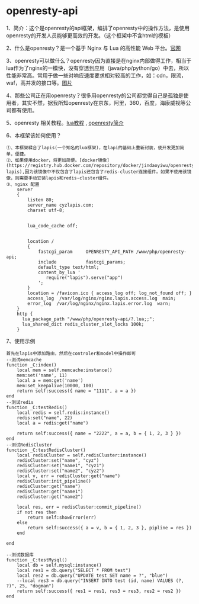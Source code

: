 # openresty-api
1、简介：这个是openresty的api框架，编排了openresty中的操作方法，是使用openresty的开发人员能够更高效的开发。（这个框架中不含html的模板）

2、什么是openresty？是一个基于 Nginx 与 Lua 的高性能 Web 平台。[官网](http://openresty.org/)

3、openresty可以做什么？openresty因为直接是在nginx内部做得工作，相当于lua作为了nginx的一模快，没有穿透到应用（java/php/python/go）中去，所以性能非常高。常用于做一些对响应速度要求相对较高的工作，如：cdn，限流，waf，高并发的接口等。[图片](https://github.com/jindaoyiwu/openresty-api/blob/main/storage/image/openresty.png)

4、那些公司正在用openresty？很多用openresty的公司都觉得自己是孤独是使用者，其实不然，据我所知openresty在京东，阿里，360，百度，海康威视等公司都有使用。

5、openresty 相关教程。[lua教程](https://www.bilibili.com/video/BV1H4411b7o9?p=1) , [openresty简介](https://www.bilibili.com/video/BV1S4411d7rx?from=search&seid=1245851150900242422)

6、本框架该如何使用？

    ①、本框架糅合了lapis(一个知名的lua框架)，在lapi的基础上重新封装，使开发更加简单，便捷。
    ②、如果使用docker，将更加简便。[docker镜像](https://registry.hub.docker.com/repository/docker/jindaoyiwu/openresty-lapis),因为该镜像中不仅包含了lapis还包含了redis-cluster连接组件。如果不使用该镜像，则需要手动安装lapis和redis-cluster组件。
    ③、nginx 配置
        server
        {
            listen 80;
            server_name cyzlapis.com;
            charset utf-8;
        
        
            lua_code_cache off;
        
        
            location /
            {
                fastcgi_param     OPENRESTY_API_PATH /www/php/openresty-api;
                include           fastcgi_params;
                default_type text/html;
                content_by_lua '
                   require("lapis").serve("app")
                ';
            }
            location = /favicon.ico { access_log off; log_not_found off; }
            access_log  /var/log/nginx/nginx.lapis.access.log  main;
            error_log  /var/log/nginx/nginx.lapis.error.log  warn;
        }
        http {
          lua_package_path "/www/php/openresty-api/?.lua;;";
          lua_shared_dict redis_cluster_slot_locks 100k;
        }
        
7、使用示例

    首先在lapis中添加路由，然后在controler和model中操作即可
    --测试memcache
    function _C:index()
        local mem = self.memcache:instance()
        mem:set('name', 11)
        local a = mem:get('name')
        mem:set_keepalive(10000, 100)
        return self:success({ name = "1111", a = a })
    end
    --测试redis
    function _C:testRedis()
        local redis = self.redis:instance()
        redis:set("name", 22)
        local a = redis:get("name")
    
        return self:success({ name = "2222", a = a, b = { 1, 2, 3 } })
    end
    --测试RedisCluster
    function _C:testRedisCluster()
        local redisCluster = self.redisCluster:instance()
        redisCluster:set("name", "cyz")
        redisCluster:set("name1", "cyz1")
        redisCluster:set("name2", "cyz2")
        local v, err = redisCluster:get("name")
        redisCluster:init_pipeline()
        redisCluster:get("name")
        redisCluster:get("name1")
        redisCluster:get("name2")
    
        local res, err = redisCluster:commit_pipeline()
        if not res then
            return self:showError(err)
        else
            return self:success({ a = v, b = { 1, 2, 3 }, pipline = res })
        end
    
    end
    
    --测试数据库
    function _C:testMysql()
        local db = self.mysql:instance()
        local res1 = db.query("SELECT * FROM test")
        local res2 = db.query("UPDATE test SET name = ?", "blue")
        --local res3 = db.query("INSERT INTO test (id, name) VALUES (?, ?)", 25, "dogman")
        return self:success({ res1 = res1, res3 = res3, res2 = res2 })
    end

